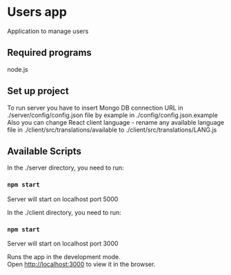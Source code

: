 # Users app
Application to manage users

## Required programs
node.js

## Set up project
To run server you have to insert Mongo DB connection URL in ./server/config/config.json file by example in ./config/config.json.example
Also you can change React client language - rename any available language file in ./client/src/translations/available to ./client/src/translations/LANG.js

## Available Scripts
In the ./server directory, you need to run:

### `npm start`

Server will start on localhost port 5000

In the ./client directory, you need to run:

### `npm start`

Server will start on localhost port 3000

Runs the app in the development mode.\
Open [http://localhost:3000](http://localhost:3000) to view it in the browser.


